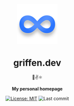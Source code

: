 <div align="center">

<a href="https://www.griffen.dev">
	<img alt="Blue infinity symbol logo" src=".github/icon.png" width="128" />
</a>

# griffen.dev

💖✌️⚛️

**My personal homepage**

[![License: MIT](https://img.shields.io/github/license/schwigri/griffen.dev)](/LICENSE)
![Last commit](https://img.shields.io/github/last-commit/schwigri/griffen.dev)

</div>
